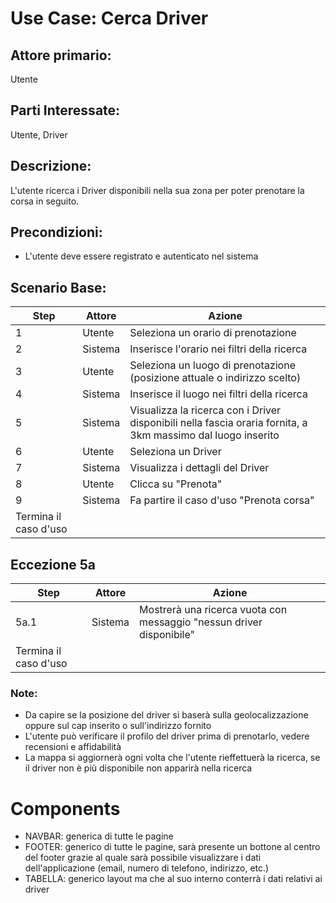 # Use Case: Cerca Driver

## Attore primario: 
Utente

## Parti Interessate: 
Utente, Driver

## Descrizione: 
L'utente ricerca i Driver disponibili nella sua zona per poter prenotare la corsa in seguito.

## Precondizioni: 
- L'utente deve essere registrato e autenticato nel sistema

## Scenario Base:

| Step                  | Attore  | Azione                                                                                                       |
|-----------------------|---------|--------------------------------------------------------------------------------------------------------------|
| 1                     | Utente  | Seleziona un orario di prenotazione                                                                          |
| 2                     | Sistema | Inserisce l'orario nei filtri della ricerca                                                                  |
| 3                     | Utente  | Seleziona un luogo di prenotazione (posizione attuale o indirizzo scelto)                                    |
| 4                     | Sistema | Inserisce il luogo nei filtri della ricerca                                                                  |
| 5                     | Sistema | Visualizza la ricerca con i Driver disponibili nella fascia oraria fornita, a 3km massimo dal luogo inserito |
| 6                     | Utente  | Seleziona un Driver                                                                                          |
| 7                     | Sistema | Visualizza i dettagli del Driver                                                                             |
| 8                     | Utente  | Clicca su "Prenota"                                                                                          |
| 9                     | Sistema | Fa partire il caso d'uso "Prenota corsa"                                                                     |
| Termina il caso d'uso |


## Eccezione 5a

| Step                  | Attore  | Azione                                                                 |
|-----------------------|---------|------------------------------------------------------------------------|
| 5a.1                  | Sistema | Mostrerà una ricerca vuota con messaggio "nessun driver disponibile"   |
| Termina il caso d'uso |

### Note:
- Da capire se la posizione del driver si baserà sulla geolocalizzazione oppure sul cap inserito o sull'indirizzo fornito
- L'utente può verificare il profilo del driver prima di prenotarlo, vedere recensioni e affidabilità
- La mappa si aggiornerà ogni volta che l'utente rieffettuerà la ricerca, se il driver non è più disponibile non apparirà nella ricerca

# Components

- NAVBAR: generica di tutte le pagine
- FOOTER: generico di tutte le pagine, sarà presente un bottone al centro del footer grazie al quale sarà possibile visualizzare i dati dell'applicazione (email, numero di telefono, indirizzo, etc.)
- TABELLA: generico layout ma che al suo interno conterrà i dati relativi ai driver